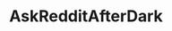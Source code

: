 ---
title: AskRedditAfterDark
crosslinks:
- NSFW411
- youtubefactsbot
- sex
- gonewildstories
- gonewildaudio
- autourbanbot
- gonewild
- youtubot
- AskReddit
- sexover30
- NSFWIAMA
- dirtyr4r
- stupidslutsclub
- dirtypenpals
- Hotwife
- incest
- chickflixxx
- tipofmypenis
- bigdickproblems
- badwomensanatomy
---